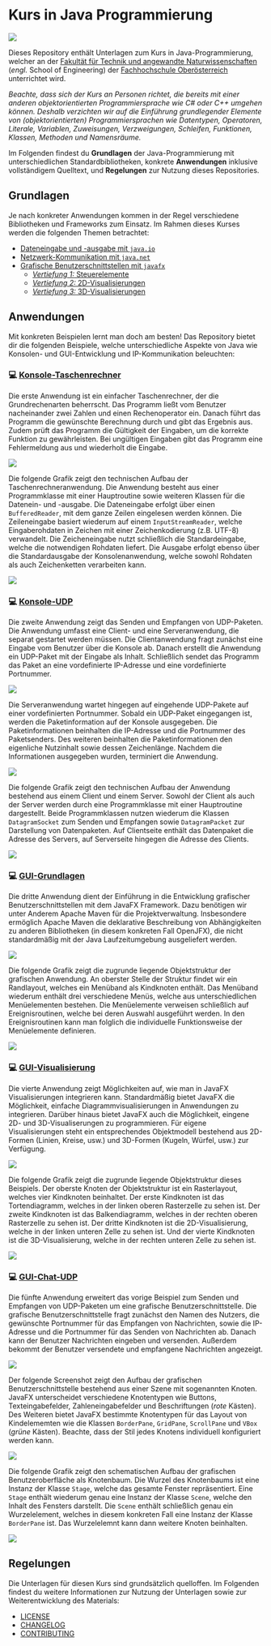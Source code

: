# Kurs in Java Programmierung

![](./Grafiken/Social-Preview.png)

Dieses Repository enthält Unterlagen zum Kurs in Java-Programmierung, welcher an der [Fakultät für Technik und angewandte Naturwissenschaften](https://fh-ooe.at/campus-wels) (*engl.* School of Engineering) der [Fachhochschule Oberösterreich](https://fh-ooe.at/) unterrichtet wird.

*Beachte, dass sich der Kurs an Personen richtet, die bereits mit einer anderen objektorientierten Programmiersprache wie C# oder C++ umgehen können.*
*Deshalb verzichten wir auf die Einführung grundlegender Elemente von (objektorientierten) Programmiersprachen wie Datentypen, Operatoren, Literale, Variablen, Zuweisungen, Verzweigungen, Schleifen, Funktionen, Klassen, Methoden und Namensräume.*

Im Folgenden findest du **Grundlagen** der Java-Programmierung mit unterschiedlichen Standardbibliotheken, konkrete **Anwendungen** inklusive vollständigem Quelltext, und **Regelungen** zur Nutzung dieses Repositories.

## Grundlagen

Je nach konkreter Anwendungen kommen in der Regel verschiedene Bibliotheken und Frameworks zum Einsatz.
Im Rahmen dieses Kurses werden die folgenden Themen betrachtet:

* [Dateneingabe und -ausgabe mit `java.io`](./Grundlagen/Java.IO.md)
* [Netzwerk-Kommunikation mit `java.net`](./Grundlagen/Java.Net.md)
* [Grafische Benutzerschnittstellen mit `javafx`](./Grundlagen/JavaFX.md)
  * [*Vertiefung 1:* Steuerelemente](./Grundlagen/JavaFX-Controls.md)
  * [*Vertiefung 2:* 2D-Visualisierungen](./Grundlagen/JavaFX-2D.md)
  * [*Vertiefung 3:* 3D-Visualisierungen](./Grundlagen/JavaFX-3D.md)

## Anwendungen

Mit konkreten Beispielen lernt man doch am besten! Das Repository bietet dir die folgenden Beispiele, welche unterschiedliche Aspekte von Java wie Konsolen- und GUI-Entwicklung und IP-Kommunikation beleuchten:

### 💻 [Konsole-Taschenrechner](./Quellen/Konsole-Taschenrechner/)

Die erste Anwendung ist ein einfacher Taschenrechner, der die Grundrechenarten beherrscht.
Das Programm ließt vom Benutzer nacheinander zwei Zahlen und einen Rechenoperator ein.
Danach führt das Programm die gewünschte Berechnung durch und gibt das Ergebnis aus.
Zudem prüft das Programm die Gültigkeit der Eingaben, um die korrekte Funktion zu gewährleisten.
Bei ungültigen Eingaben gibt das Programm eine Fehlermeldung aus und wiederholt die Eingabe.

![](./Quellen/Konsole-Taschenrechner/Screenshot.png)

Die folgende Grafik zeigt den technischen Aufbau der Taschenrechneranwendung.
Die Anwendung besteht aus einer Programmklasse mit einer Hauptroutine sowie weiteren Klassen für die Datenein- und -ausgabe.
Die Dateneingabe erfolgt über einen `BufferedReader`, mit dem ganze Zeilen eingelesen werden können.
Die Zeileneingabe basiert wiederum auf einem `InputStreamReader`, welche Eingaberohdaten in Zeichen mit einer Zeichenkodierung (z.B. UTF-8) verwandelt.
Die Zeicheneingabe nutzt schließlich die Standardeingabe, welche die notwendigen Rohdaten liefert.
Die Ausgabe erfolgt ebenso über die Standardausgabe der Konsolenanwendung, welche sowohl Rohdaten als auch Zeichenketten verarbeiten kann.

![](./Quellen/Konsole-Taschenrechner/Architecture.svg)

### 💻 [Konsole-UDP](./Quellen/Konsole-UDP/)

Die zweite Anwendung zeigt das Senden und Empfangen von UDP-Paketen.
Die Anwendung umfasst eine Client- und eine Serveranwendung, die separat gestartet werden müssen.
Die Clientanwendung fragt zunächst eine Eingabe vom Benutzer über die Konsole ab.
Danach erstellt die Anwendung ein UDP-Paket mit der Eingabe als Inhalt.
Schließlich sendet das Programm das Paket an eine vordefinierte IP-Adresse und eine vordefinierte Portnummer.

![](./Quellen/Konsole-UDP/Screenshot-Client.png)

Die Serveranwendung wartet hingegen auf eingehende UDP-Pakete auf einer vordefinierten Portnummer.
Sobald ein UDP-Paket eingegangen ist, werden die Paketinformation auf der Konsole ausgegeben.
Die Paketinformationen beinhalten die IP-Adresse und die Portnummer des Paketsenders.
Des weiteren beinhalten die Paketinformationen den eigenliche Nutzinhalt sowie dessen Zeichenlänge.
Nachdem die Informationen ausgegeben wurden, terminiert die Anwendung.

![](./Quellen/Konsole-UDP/Screenshot-Server.png)

Die folgende Grafik zeigt den technischen Aufbau der Anwendung bestehend aus einem Client und einem Server.
Sowohl der Client als auch der Server werden durch eine Programmklasse mit einer Hauptroutine dargestellt.
Beide Programmklassen nutzen wiederum die Klassen `DatagramSocket` zum Senden und Empfangen sowie `DatagramPacket` zur Darstellung von Datenpaketen.
Auf Clientseite enthält das Datenpaket die Adresse des Servers, auf Serverseite hingegen die Adresse des Clients.

![](./Quellen/Konsole-UDP/Architecture.svg)

### 💻 [GUI-Grundlagen](./Quellen/GUI-Grundlagen/)

Die dritte Anwendung dient der Einführung in die Entwicklung grafischer Benutzerschnittstellen mit dem JavaFX Framework. Dazu benötigen wir unter Anderem Apache Maven für die Projektverwaltung. Insbesondere ermöglich Apache Maven die deklarative Beschreibung von Abhängigkeiten zu anderen Bibliotheken (in diesem konkreten Fall OpenJFX), die nicht standardmäßig mit der Java Laufzeitumgebung ausgeliefert werden.

![](./Quellen/GUI-Grundlagen/Screenshot.png)

Die folgende Grafik zeigt die zugrunde liegende Objektstruktur der grafischen Anwendung.
An oberster Stelle der Struktur findet wir ein Randlayout, welches ein Menüband als Kindknoten enthält.
Das Menüband wiederum enthält drei verschiedene Menüs, welche aus unterschiedlichen Menüelementen bestehen.
Die Menüelemente verweisen schließlich auf Ereignisroutinen, welche bei deren Auswahl ausgeführt werden.
In den Ereignisroutinen kann man folglich die individuelle Funktionsweise der Menüelemente definieren.

![](./Quellen/GUI-Grundlagen/Scene.svg)

### 💻 [GUI-Visualisierung](./Quellen/GUI-Visualisierung/)

Die vierte Anwendung zeigt Möglichkeiten auf, wie man in JavaFX Visualisierungen integrieren kann. Standardmäßig bietet JavaFX die Möglichkeit, einfache Diagrammvisualisierungen in Anwendungen zu integrieren. Darüber hinaus bietet JavaFX auch die Möglichkeit, eingene 2D- und 3D-Visualiserungen zu programmieren. Für eigene Visualisierungen steht ein entsprechendes Objektmodell bestehend aus 2D-Formen (Linien, Kreise, usw.) und 3D-Formen (Kugeln, Würfel, usw.) zur Verfügung.

![](./Quellen/GUI-Visualisierung/Screenshot.png)

Die folgende Grafik zeigt die zugrunde liegende Objektstruktur dieses Beispiels.
Der oberste Knoten der Objektstruktur ist ein Rasterlayout, welches vier Kindknoten beinhaltet.
Der erste Kindknoten ist das Tortendiagramm, welches in der linken oberen Rasterzelle zu sehen ist.
Der zweite Kindknoten ist das Balkendiagramm, welches in der rechten oberen Rasterzelle zu sehen ist.
Der dritte Kindknoten ist die 2D-Visualisierung, welche in der linken unteren Zelle zu sehen ist.
Und der vierte Kindknoten ist die 3D-Visualisierung, welche in der rechten unteren Zelle zu sehen ist.

![](./Quellen/GUI-Visualisierung/Scene.svg)

### 💻 [GUI-Chat-UDP](./Quellen/GUI-Chat-UDP/)

Die fünfte Anwendung erweitert das vorige Beispiel zum Senden und Empfangen von UDP-Paketen um eine grafische Benutzerschnittstelle.
Die grafische Benutzerschnittstelle fragt zunächst den Namen des Nutzers, die gewünschte Portnummer für das Empfangen von Nachrichten, sowie die IP-Adresse und die Portnummer für das Senden von Nachrichten ab.
Danach kann der Benutzer Nachrichten eingeben und versenden.
Außerdem bekommt der Benutzer versendete und empfangene Nachrichten angezeigt.

![](./Quellen/GUI-Chat-UDP/Screenshot-Default.png)

Der folgende Screenshot zeigt den Aufbau der grafischen Benutzerschnittstelle bestehend aus einer Szene mit sogenannten Knoten.
JavaFX unterscheidet verschiedene Knotentypen wie Buttons, Texteingabefelder, Zahleneingabefelder und Beschriftungen (*rote* Kästen).
Des Weiteren bietet JavaFX bestimmte Knotentypen für das Layout von Kindelememten wie die Klassen `BorderPane`, `GridPane`, `ScrollPane` und `VBox` (*grüne* Kästen).
Beachte, dass der Stil jedes Knotens individuell konfiguriert werden kann.

![](./Quellen/GUI-Chat-UDP/Screenshot-Debug.png)

Die folgende Grafik zeigt den schematischen Aufbau der grafischen Benutzeroberfläche als Knotenbaum.
Die Wurzel des Knotenbaums ist eine Instanz der Klasse `Stage`, welche das gesamte Fenster repräsentiert.
Eine `Stage` enthält wiederum genau eine Instanz der Klasse `Scene`, welche den Inhalt des Fensters darstellt.
Die `Scene` enthält schließlich genau ein Wurzelelement, welches in diesem konkreten Fall eine Instanz der Klasse `BorderPane` ist.
Das Wurzelelemnt kann dann weitere Knoten beinhalten.

![](./Quellen/GUI-Chat-UDP/Scene.svg)

## Regelungen

Die Unterlagen für diesen Kurs sind grundsätzlich quelloffen.
Im Folgenden findest du weitere Informationen zur Nutzung der Unterlagen sowie zur Weiterentwicklung des Materials:

* [LICENSE](./LICENSE.md)
* [CHANGELOG](./CHANGELOG.md)
* [CONTRIBUTING](./CONTRIBUTING.md)